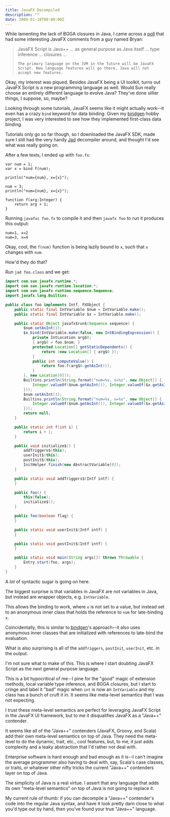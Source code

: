 ```yaml
---
title: JavaFX Decompiled
description: ""
date: 2009-01-18T00:00:00Z
---
```



While lamenting the lack of BGGA closures in Java, I came across a [poll][1] that had some interesting JavaFX comments from a guy named Bryan: 

<blockquote>
    JavaFX Script is Java++ ... as general purpose as Java itself ... type inference ... closures ...

    The primary language on the JVM in the future will be JavaFX Script. New language features will go there. Java will not accept new features.
</blockquote>

Okay, my interest was piqued. Besides JavaFX being a UI toolkit, turns out JavaFX Script is a new programming language as well. Would Sun really choose an entirely different language to evolve Java? They've done sillier things, I suppose, so, maybe?

Looking through some tutorials, JavaFX seems like it might actually work--it even has a crazy `bind` keyword for data binding. Given my [bindgen][2] hobby project, I was very interested to see how they implemented first-class data binding.

Tutorials only go so far though, so I downloaded the JavaFX SDK, made sure I still had the very handy [Jad][3] decompiler around, and thought I'd see what was really going on.

After a few tests, I ended up with `foo.fx`:

```plain
var num = 1;
var x = bind f(num);

println("num={num}, x={x}");

num = 3;
println("num={num}, x={x}");

function f(arg:Integer) {
    return arg + 1;
}
```

Running `javafxc foo.fx` to compile it and then `javafx foo` to run it produces this output:

```plain
num=1, x=2
num=3, x=4
```

Okay, cool, the `f(num)` function is being lazily bound to `x`, such that `x` changes with `num`.

How'd they do that?

Run `jad foo.class` and we get:

```java
import com.sun.javafx.runtime.*;
import com.sun.javafx.runtime.location.*;
import com.sun.javafx.runtime.sequence.Sequence;
import javafx.lang.Builtins;

public class foo implements Intf, FXObject {
    public static final IntVariable $num = IntVariable.make();
    public static final IntVariable $x = IntVariable.make();

    public static Object javafx$run$(Sequence sequence) {
        $num.setAsInt(1);
        $x.bind(IntVariable.make(false, new IntBindingExpression() {
            private IntLocation arg$0;
            { arg$0 = foo.$num; }
            protected Location[] getStaticDependents() {
                return (new Location[] { arg$0 });
            }
            public int computeValue() {
                return foo.f(arg$0.getAsInt());
            }
        }, new Location[0]));
        Builtins.println(String.format("num=%s, x=%s", new Object[] {
            Integer.valueOf($num.getAsInt()), Integer.valueOf($x.getAsInt())
        }));
        $num.setAsInt(3);
        Builtins.println(String.format("num=%s, x=%s", new Object[] {
            Integer.valueOf($num.getAsInt()), Integer.valueOf($x.getAsInt())
        }));
        return null;
    }

    public static int f(int i) {
        return i + 1;
    }

    public void initialize$() {
        addTriggers$(this);
        userInit$(this);
        postInit$(this);
        InitHelper.finish(new AbstractVariable[0]);
    }

    public static void addTriggers$(Intf intf) {
    }

    public foo() {
        this(false);
        initialize$();
    }

    public foo(boolean flag) {
    }

    public static void userInit$(Intf intf) {
    }

    public static void postInit$(Intf intf) {
    }

    public static void main(String args[]) throws Throwable {
        Entry.start(foo, args);
    }
}
```

A *lot* of syntactic sugar is going on here.

The biggest surprise is that variables in JavaFX are not variables in Java, but instead are wrapper objects, e.g. `IntVariable`.

This allows the binding to work, where `x` is not set to a value, but instead set to an anonymous inner class that holds the reference to `num` for late-binding `x`.

Coincidentally, this is similar to [bindgen][2]'s approach--it also uses anonymous inner classes that are initialized with references to late-bind the evaluation.

What is also surprising is all of the `addTriggers`, `postInit`, `userInit`, etc. in the output.

I'm not sure what to make of this. This is where I start doubting JavaFX Script as the next general purpose language.

This is a bit hypocritical of me--I pine for the "good" magic of extension methods, local variable type inference, and BGGA closures, but I start to cringe and label it "bad" magic when `int` is now an `IntVariable` and my class has a bunch of cruft it in. It seems like meta-level semantics that I was not expecting.

I trust these meta-level semantics are perfect for leveraging JavaFX Script in the JavaFX UI framework, but to me it disqualifies JavaFX as a "Java++" contender.

It seems like all of the "Java++" contenders (JavaFX, Groovy, and Scala) add their own meta-level semantics on top of Java. They need the meta-level to do the dynamic, trait, etc., cool features, but, to me, it just adds complexity and a leaky abstraction that I'd rather not deal with.

Enterprise software is hard enough and bad enough as it is--I can't imagine the average programmer also having to deal with, say, Scala's case classes, or traits, or whatever other nifty tricks the current "Java++" contenders layer on top of Java.

The simplicity of Java is a real virtue. I assert that any language that adds its own "meta-level semantics" on top of Java is not going to replace it.

My current rule of thumb: if you can decompile a "Java++" contender's code into the regular Java syntax, and have it look pretty darn close to what you'd type out by hand, then you've found your true "Java++" language.

[1]: http://java.net/pub/pq/242
[2]: http://github.com/stephenh/bindgen
[3]: http://www.kpdus.com/jad.html

